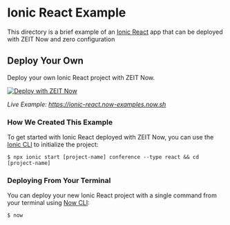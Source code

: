 # Ionic React Example

This directory is a brief example of an [Ionic React](https://ionicframework.com/docs/react/overview) app that can be deployed with ZEIT Now and zero configuration

## Deploy Your Own

Deploy your own Ionic React project with ZEIT Now.

[![Deploy with ZEIT Now](https://zeit.co/button)](https://zeit.co/import/project?template=https://github.com/zeit/now/tree/master/examples/ionic-react)

_Live Example: https://ionic-react.now-examples.now.sh_

### How We Created This Example

To get started with Ionic React deployed with ZEIT Now, you can use the [Ionic CLI](https://ionicframework.com/docs/cli) to initialize the project:

```shell
$ npx ionic start [project-name] conference --type react && cd [project-name]
```

### Deploying From Your Terminal

You can deploy your new Ionic React project with a single command from your terminal using [Now CLI](https://zeit.co/download):

```shell
$ now
```
